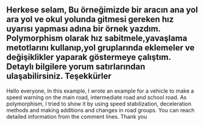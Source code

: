 Herkese selam,
Bu örneğimizde bir aracın ana yol ara yol ve okul yolunda gitmesi gereken hız uyarısı yapması adına bir örnek yazdım.
Polymorphism olarak hız sabitmele,yavaşlama metotlarını kullanıp,yol gruplarında eklemeler ve değişiklikler yaparak göstermeye çalıştım.
Detaylı bilgilere yorum satırlarından ulaşabilirsiniz.
Teşekkürler
-------------------------------------------
Hello everyone,
In this example, I wrote an example for a vehicle to make a speed warning on the main road, intermediate road and school road.
As polymorphism, I tried to show it by using speed stabilization, deceleration methods and making additions and changes in road groups.
You can reach detailed information from the comment lines.
Thank you
